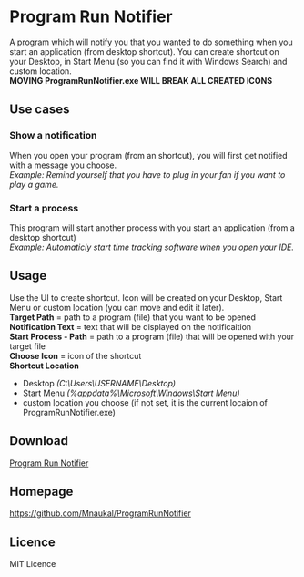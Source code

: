 # Program Run Notifier
A program which will notify you that you wanted to do something when you start an application (from desktop shortcut). You can create shortcut on your Desktop, in Start Menu (so you can find it with Windows Search) and custom location.<br>
**MOVING ProgramRunNotifier.exe WILL BREAK ALL CREATED ICONS**

## Use cases
### Show a notification
When you open your program (from an shortcut), you will first get notified with a message you choose.<br>
*Example: Remind yourself that you have to plug in your fan if you want to play a game.*

### Start a process
This program will start another process with you start an application (from a desktop shortcut)<br>
*Example: Automaticly start time tracking software when you open your IDE.*

## Usage
Use the UI to create shortcut. Icon will be created on your Desktop, Start Menu  or custom location (you can move and edit it later).<br>
**Target Path** = path to a program (file) that you want to be opened<br>
**Notification Text** = text that will be displayed on the notificaition<br>
**Start Process - Path** = path to a program (file) that will be opened with your target file<br>
**Choose Icon** = icon of the shortcut<br>
**Shortcut Location**
* Desktop *(C:\Users\USERNAME\Desktop)*
* Start Menu *(%appdata%\Microsoft\Windows\Start Menu)*
* custom location you choose (if not set, it is the current locaion of ProgramRunNotifier.exe)

## Download
<a href="https://github.com/Mnaukal/ProgramRunNotifier/blob/master/ProgramRunNotifier/bin/Release/ProgramRunNotifier.rar?raw=true">Program Run Notifier</a>

## Homepage
https://github.com/Mnaukal/ProgramRunNotifier

## Licence
MIT Licence